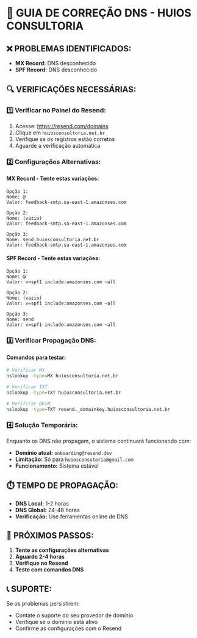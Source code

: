 # 🔧 GUIA DE CORREÇÃO DNS - HUIOS CONSULTORIA

## ❌ PROBLEMAS IDENTIFICADOS:

- **MX Record:** DNS desconhecido
- **SPF Record:** DNS desconhecido

## 🔍 VERIFICAÇÕES NECESSÁRIAS:

### 1️⃣ **Verificar no Painel do Resend:**
1. Acesse: https://resend.com/domains
2. Clique em `huiosconsultoria.net.br`
3. Verifique se os registros estão corretos
4. Aguarde a verificação automática

### 2️⃣ **Configurações Alternativas:**

#### **MX Record - Tente estas variações:**
```
Opção 1:
Nome: @
Valor: feedback-smtp.sa-east-1.amazonses.com

Opção 2:
Nome: (vazio)
Valor: feedback-smtp.sa-east-1.amazonses.com

Opção 3:
Nome: send.huiosconsultoria.net.br
Valor: feedback-smtp.sa-east-1.amazonses.com
```

#### **SPF Record - Tente estas variações:**
```
Opção 1:
Nome: @
Valor: v=spf1 include:amazonses.com ~all

Opção 2:
Nome: (vazio)
Valor: v=spf1 include:amazonses.com ~all

Opção 3:
Nome: send
Valor: v=spf1 include:amazonses.com ~all
```

### 3️⃣ **Verificar Propagação DNS:**

#### **Comandos para testar:**
```bash
# Verificar MX
nslookup -type=MX huiosconsultoria.net.br

# Verificar TXT
nslookup -type=TXT huiosconsultoria.net.br

# Verificar DKIM
nslookup -type=TXT resend._domainkey.huiosconsultoria.net.br
```

### 4️⃣ **Solução Temporária:**

Enquanto os DNS não propagam, o sistema continuará funcionando com:
- **Domínio atual:** `onboarding@resend.dev`
- **Limitação:** Só para `huiosconsutoria@gmail.com`
- **Funcionamento:** Sistema estável

## ⏱️ **TEMPO DE PROPAGAÇÃO:**

- **DNS Local:** 1-2 horas
- **DNS Global:** 24-48 horas
- **Verificação:** Use ferramentas online de DNS

## 🎯 **PRÓXIMOS PASSOS:**

1. **Tente as configurações alternativas**
2. **Aguarde 2-4 horas**
3. **Verifique no Resend**
4. **Teste com comandos DNS**

## 📞 **SUPORTE:**

Se os problemas persistirem:
- Contate o suporte do seu provedor de domínio
- Verifique se o domínio está ativo
- Confirme as configurações com o Resend
